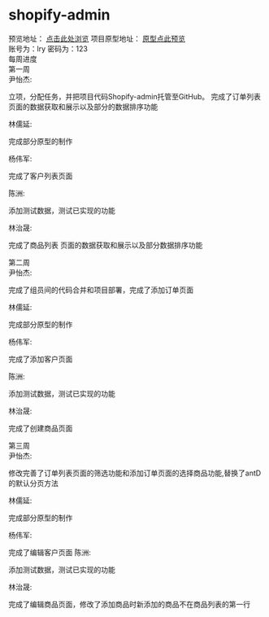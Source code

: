 # shopify-admin
预览地址： 
<a href="https://yyj3603.github.io/shopify-admin/">点击此处浏览</a>
项目原型地址：
<a href="https://mrlinry.github.io/Train/%E5%8E%9F%E5%9E%8B/index.html">原型点此预览</a>
<br />账号为：lry 密码为：123
<br />
每周进度<br />
第一周<br />
尹怡杰:

立项，分配任务，并把项目代码Shopify-admin托管至GitHub。 完成了订单列表 页面的数据获取和展示以及部分的数据排序功能

林儒延:

完成部分原型的制作

杨伟军:

完成了客户列表页面

陈洲:

添加测试数据，测试已实现的功能

林治晟:

完成了商品列表 页面的数据获取和展示以及部分数据排序功能

第二周<br />
尹怡杰:

完成了组员间的代码合并和项目部署，完成了添加订单页面

林儒延:

完成部分原型的制作

杨伟军:

完成了添加客户页面

陈洲:

添加测试数据，测试已实现的功能

林治晟:

完成了创建商品页面

第三周<br />
尹怡杰:

修改完善了订单列表页面的筛选功能和添加订单页面的选择商品功能,替换了antD的默认分页方法

林儒延:

完成部分原型的制作

杨伟军:

完成了编辑客户页面
陈洲:

添加测试数据，测试已实现的功能

林治晟:

完成了编辑商品页面，修改了添加商品时新添加的商品不在商品列表的第一行
